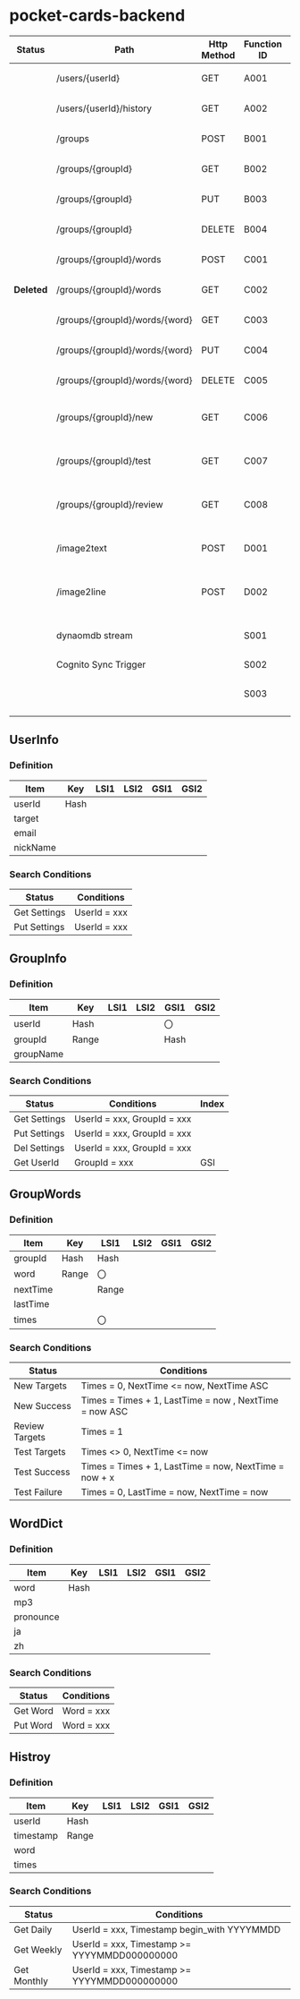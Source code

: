 # pocket-cards-backend

| Status      | Path                           | Http Method | Function ID | Comment                  |
| ----------- | ------------------------------ | ----------- | ----------- | ------------------------ |
|             | /users/{userId}                | GET         | A001        | ユーザ情報取得           |
|             | /users/{userId}/history        | GET         | A002        | 学習履歴取得             |
|             | /groups                        | POST        | B001        | グループ登録             |
|             | /groups/{groupId}              | GET         | B002        | グループ情報取得         |
|             | /groups/{groupId}              | PUT         | B003        | グループ情報変更         |
|             | /groups/{groupId}              | DELETE      | B004        | グループ情報削除         |
|             | /groups/{groupId}/words        | POST        | C001        | 単語一括登録             |
| **Deleted** | /groups/{groupId}/words        | GET         | C002        | 単語一覧取得             |
|             | /groups/{groupId}/words/{word} | GET         | C003        | 単語情報取得             |
|             | /groups/{groupId}/words/{word} | PUT         | C004        | 単語情報更新             |
|             | /groups/{groupId}/words/{word} | DELETE      | C005        | 単語情報削除             |
|             | /groups/{groupId}/new          | GET         | C006        | 新規学習モード単語一覧   |
|             | /groups/{groupId}/test         | GET         | C007        | テストモード単語一覧     |
|             | /groups/{groupId}/review       | GET         | C008        | 復習モード単語一覧       |
|             | /image2text                    | POST        | D001        | 画像から単語に変換する   |
|             | /image2line                    | POST        | D002        | 画像から行に変換する     |
|             | dynaomdb stream                |             | S001        | 履歴テーブルに保存する   |
|             | Cognito Sync Trigger           |             | S002        |                          |
|             |                                |             | S003        | 最後の学習時間を計算する |

## UserInfo

### Definition

| Item     | Key  | LSI1 | LSI2 | GSI1 | GSI2 |
| -------- | ---- | ---- | ---- | ---- | ---- |
| userId   | Hash |      |      |      |      |
| target   |      |      |      |      |      |
| email    |      |      |      |      |      |
| nickName |      |      |      |      |      |

### Search Conditions

| Status       | Conditions   |
| ------------ | ------------ |
| Get Settings | UserId = xxx |
| Put Settings | UserId = xxx |

## GroupInfo

### Definition

| Item      | Key   | LSI1 | LSI2 | GSI1 | GSI2 |
| --------- | ----- | ---- | ---- | ---- | ---- |
| userId    | Hash  |      |      | 〇   |      |
| groupId   | Range |      |      | Hash |      |
| groupName |       |      |      |      |      |

### Search Conditions

| Status       | Conditions                  | Index |
| ------------ | --------------------------- | ----- |
| Get Settings | UserId = xxx, GroupId = xxx |       |
| Put Settings | UserId = xxx, GroupId = xxx |       |
| Del Settings | UserId = xxx, GroupId = xxx |       |
| Get UserId   | GroupId = xxx               | GSI   |

## GroupWords

### Definition

| Item     | Key   | LSI1  | LSI2 | GSI1 | GSI2 |
| -------- | ----- | ----- | ---- | ---- | ---- |
| groupId  | Hash  | Hash  |      |      |      |
| word     | Range | 〇    |      |      |      |
| nextTime |       | Range |      |      |      |
| lastTime |       |       |      |      |      |
| times    |       | 〇    |      |      |      |

### Search Conditions

| Status         | Conditions                                             |
| -------------- | ------------------------------------------------------ |
| New Targets    | Times = 0, NextTime <= now, NextTime ASC               |
| New Success    | Times = Times + 1, LastTime = now , NextTime = now ASC |
| Review Targets | Times = 1                                              |
| Test Targets   | Times <> 0, NextTime <= now                            |
| Test Success   | Times = Times + 1, LastTime = now, NextTime = now + x  |
| Test Failure   | Times = 0, LastTime = now, NextTime = now              |

## WordDict

### Definition

| Item      | Key  | LSI1 | LSI2 | GSI1 | GSI2 |
| --------- | ---- | ---- | ---- | ---- | ---- |
| word      | Hash |      |      |      |      |
| mp3       |      |      |      |      |      |
| pronounce |      |      |      |      |      |
| ja        |      |      |      |      |      |
| zh        |      |      |      |      |      |

### Search Conditions

| Status   | Conditions |
| -------- | ---------- |
| Get Word | Word = xxx |
| Put Word | Word = xxx |

## Histroy

### Definition

| Item      | Key   | LSI1 | LSI2 | GSI1 | GSI2 |
| --------- | ----- | ---- | ---- | ---- | ---- |
| userId    | Hash  |      |      |      |      |
| timestamp | Range |      |      |      |      |
| word      |       |      |      |      |      |
| times     |       |      |      |      |      |

### Search Conditions

| Status      | Conditions                                   |
| ----------- | -------------------------------------------- |
| Get Daily   | UserId = xxx, Timestamp begin_with YYYYMMDD  |
| Get Weekly  | UserId = xxx, Timestamp >= YYYYMMDD000000000 |
| Get Monthly | UserId = xxx, Timestamp >= YYYYMMDD000000000 |
